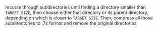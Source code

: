 recurse through subdirectories until finding a directory smaller than `TARGET_SIZE`, then choose either that directory or its parent directory, depending on which is closer to `TARGET_SIZE`. Then, compress all those subdirectories to .7z format and remove the original directories
